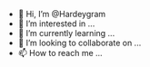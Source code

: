 - 👋 Hi, I’m @Hardeygram
- 👀 I’m interested in ...
- 🌱 I’m currently learning ...
- 💞️ I’m looking to collaborate on ...
- 📫 How to reach me ...

<!---
Hardeygram/Hardeygram is a ✨ special ✨ repository because its `README.md` (this file) appears on your GitHub profile.
You can click the Preview link to take a look at your changes.
--->
